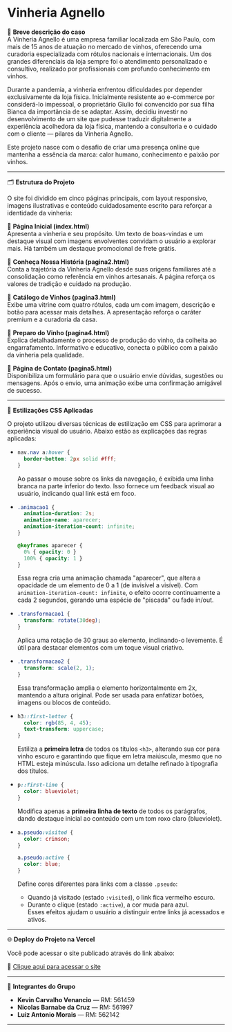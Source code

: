 
# Vinheria Agnello

📖 **Breve descrição do caso**  
A Vinheria Agnello é uma empresa familiar localizada em São Paulo, com mais de 15 anos de atuação no mercado de vinhos, oferecendo uma curadoria especializada com rótulos nacionais e internacionais. Um dos grandes diferenciais da loja sempre foi o atendimento personalizado e consultivo, realizado por profissionais com profundo conhecimento em vinhos.

Durante a pandemia, a vinheria enfrentou dificuldades por depender exclusivamente da loja física. Inicialmente resistente ao e-commerce por considerá-lo impessoal, o proprietário Giulio foi convencido por sua filha Bianca da importância de se adaptar. Assim, decidiu investir no desenvolvimento de um site que pudesse traduzir digitalmente a experiência acolhedora da loja física, mantendo a consultoria e o cuidado com o cliente — pilares da Vinheria Agnello.

Este projeto nasce com o desafio de criar uma presença online que mantenha a essência da marca: calor humano, conhecimento e paixão por vinhos.

---

🗂️ **Estrutura do Projeto**

O site foi dividido em cinco páginas principais, com layout responsivo, imagens ilustrativas e conteúdo cuidadosamente escrito para reforçar a identidade da vinheria:

🔹 **Página Inicial (index.html)**  
Apresenta a vinheria e seu propósito. Um texto de boas-vindas e um destaque visual com imagens envolventes convidam o usuário a explorar mais. Há também um destaque promocional de frete grátis.

🔹 **Conheça Nossa História (pagina2.html)**  
Conta a trajetória da Vinheria Agnello desde suas origens familiares até a consolidação como referência em vinhos artesanais. A página reforça os valores de tradição e cuidado na produção.

🔹 **Catálogo de Vinhos (pagina3.html)**  
Exibe uma vitrine com quatro rótulos, cada um com imagem, descrição e botão para acessar mais detalhes. A apresentação reforça o caráter premium e a curadoria da casa.

🔹 **Preparo do Vinho (pagina4.html)**  
Explica detalhadamente o processo de produção do vinho, da colheita ao engarrafamento. Informativo e educativo, conecta o público com a paixão da vinheria pela qualidade.

🔹 **Página de Contato (pagina5.html)**  
Disponibiliza um formulário para que o usuário envie dúvidas, sugestões ou mensagens. Após o envio, uma animação exibe uma confirmação amigável de sucesso.

---

🎨 **Estilizações CSS Aplicadas**

O projeto utilizou diversas técnicas de estilização em CSS para aprimorar a experiência visual do usuário. Abaixo estão as explicações das regras aplicadas:

- ```css
  nav.nav a:hover {
    border-bottom: 2px solid #fff;
  }
  ```
  Ao passar o mouse sobre os links da navegação, é exibida uma linha branca na parte inferior do texto. Isso fornece um feedback visual ao usuário, indicando qual link está em foco.

- ```css
  .animacao1 {
    animation-duration: 2s;
    animation-name: aparecer;
    animation-iteration-count: infinite;
  }

  @keyframes aparecer {
    0% { opacity: 0 }
    100% { opacity: 1 }
  }
  ```
  Essa regra cria uma animação chamada "aparecer", que altera a opacidade de um elemento de 0 a 1 (de invisível a visível). Com `animation-iteration-count: infinite`, o efeito ocorre continuamente a cada 2 segundos, gerando uma espécie de "piscada" ou fade in/out.

- ```css
  .transformacao1 {
    transform: rotate(30deg);
  }
  ```
  Aplica uma rotação de 30 graus ao elemento, inclinando-o levemente. É útil para destacar elementos com um toque visual criativo.

- ```css
  .transformacao2 {
    transform: scale(2, 1);
  }
  ```
  Essa transformação amplia o elemento horizontalmente em 2x, mantendo a altura original. Pode ser usada para enfatizar botões, imagens ou blocos de conteúdo.

- ```css
  h3::first-letter {
    color: rgb(85, 4, 45);
    text-transform: uppercase;
  }
  ```
  Estiliza a **primeira letra** de todos os títulos `<h3>`, alterando sua cor para vinho escuro e garantindo que fique em letra maiúscula, mesmo que no HTML esteja minúscula. Isso adiciona um detalhe refinado à tipografia dos títulos.

- ```css
  p::first-line {
    color: blueviolet;
  }
  ```
  Modifica apenas a **primeira linha de texto** de todos os parágrafos, dando destaque inicial ao conteúdo com um tom roxo claro (blueviolet).

- ```css
  a.pseudo:visited {
    color: crimson;
  }

  a.pseudo:active {
    color: blue;
  }
  ```
  Define cores diferentes para links com a classe `.pseudo`:  
  - Quando já visitado (estado `:visited`), o link fica vermelho escuro.  
  - Durante o clique (estado `:active`), a cor muda para azul.  
  Esses efeitos ajudam o usuário a distinguir entre links já acessados e ativos.

---

🌐 **Deploy do Projeto na Vercel**

Você pode acessar o site publicado através do link abaixo:

🔗 [Clique aqui para acessar o site](https://coloque-seu-link-da-vercel-aqui.vercel.app)

---

👥 **Integrantes do Grupo**

- **Kevin Carvalho Venancio** — RM: 561459  
- **Nicolas Barnabe da Cruz** — RM: 561997  
- **Luiz Antonio Morais** — RM: 562142

---
